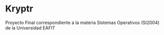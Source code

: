 # Kryptr
Proyecto Final correspondiente a la materia Sistemas Operativos (SI2004) de la Universidad EAFIT
